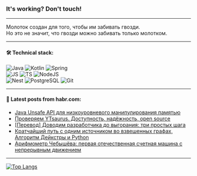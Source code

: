 ### It's working? Don't touch!

---
Молоток создан для того, чтобы им забивать гвозди. <br>
Но это не значит, что гвозди можно забивать только молотком.

---

#### 🛠️ Technical stack:

![Java](https://img.shields.io/badge/Java-informational?logo=Oracle&style=flat&logoColor=white&color=FF4500)
![Kotlin](https://img.shields.io/badge/Kotlin-informational?logo=Kotlin&style=flat&logoColor=white&color=774D97)
![Spring](https://img.shields.io/badge/SpringBoot-informational?logo=SpringBoot&style=flat&logoColor=white&color=6DB33F) <br>
![JS](https://img.shields.io/badge/JS-informational?logo=javaScript&style=flat&logoColor=black&color=F7Df1E)
![TS](https://img.shields.io/badge/TypeScript-informational?logo=typeScript&style=flat&logoColor=black&color=0667A8)
![NodeJS](https://img.shields.io/badge/NodeJS-informational?logo=node.js&style=flat&logoColor=white&color=70A760) <br>
![Nest](https://img.shields.io/badge/NestJS-informational?logo=NestJS&style=flat&logoColor=white&color=E0234E)
![PostgreSQL](https://img.shields.io/badge/PostgreSQL-informational?logo=PostgreSQL&style=flat&logoColor=white&color=DAA520)
![Git](https://img.shields.io/badge/Git-informational?logo=git&style=flat&logoColor=white&color=778899)

___

#### 💬 Latest posts from habr.com:

<!-- BLOG-POST-LIST:START -->
- [Java Unsafe API для низкоуровневого манипулирования памятью](https://habr.com/ru/companies/otus/articles/770878/?utm_source=habrahabr&utm_medium=rss&utm_campaign=770878)
- [Проверяем YTsaurus. Доступность, надёжность, open source](https://habr.com/ru/companies/pvs-studio/articles/771034/?utm_source=habrahabr&utm_medium=rss&utm_campaign=771034)
- [[Перевод] Доводим разработчика до выгорания: три простых шага](https://habr.com/ru/companies/productivity_inside/articles/771018/?utm_source=habrahabr&utm_medium=rss&utm_campaign=771018)
- [Кратчайший путь с одним источником во взвешенных графах, Алгоритм Дейкстры и Python](https://habr.com/ru/companies/otus/articles/771016/?utm_source=habrahabr&utm_medium=rss&utm_campaign=771016)
- [Арифмометр Чебышёва: первая отечественная счетная машина с непрерывным движением](https://habr.com/ru/companies/rshb/articles/770968/?utm_source=habrahabr&utm_medium=rss&utm_campaign=770968)
<!-- BLOG-POST-LIST:END -->

---
[![Top Langs](https://github-readme-stats-git-master-advtsetting-gmailcom.vercel.app/api/top-langs/?username=zloylis&langs_count=10&hide_title=false&title_color=e6edf3&size_weight=0.5&count_weight=0.5&layout=compact&hide_border=true&theme=dracula)](https://github.com/zloylis)

<!-- ![GitHub stats](https://github-readme-stats-git-master-advtsetting-gmailcom.vercel.app/api?username=zloylis&show_icons=true&hide_border=true&theme=dracula&hide_title=true&include_all_commits=true&count_private=true&hide=contribs&hide_rank=true) -->
